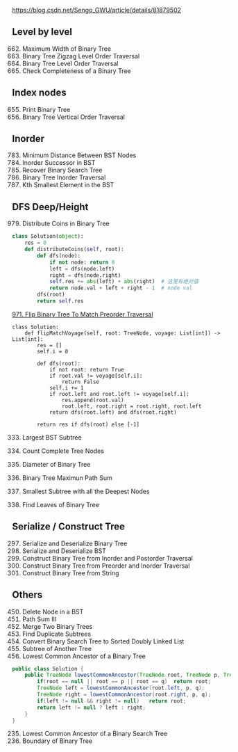 https://blog.csdn.net/Sengo_GWU/article/details/81879502  
## Level by level
662. Maximum Width of Binary Tree
103. Binary Tree Zigzag Level Order Traversal
102. Binary Tree Level Order Traversal
958. Check Completeness of a Binary Tree  

## Index nodes
655. Print Binary Tree  
314. Binary Tree Vertical Order Traversal   

## Inorder
783. Minimum Distance Between BST Nodes  
285. Inorder Successor in BST      
99. Recover Binary Search Tree  
94. Binary Tree Inorder Traversal  
230. Kth Smallest Element in the BST

## DFS Deep/Height
979. Distribute Coins in Binary Tree  
```python
class Solution(object):
    res = 0
    def distributeCoins(self, root):
        def dfs(node):
            if not node: return 0
            left = dfs(node.left)
            right = dfs(node.right)
            self.res += abs(left) + abs(right)  # 这里有绝对值
            return node.val + left + right - 1  # node val
        dfs(root)
        return self.res
```
[971. Flip Binary Tree To Match Preorder Traversal](https://leetcode.com/problems/flip-binary-tree-to-match-preorder-traversal/)
```
class Solution:
    def flipMatchVoyage(self, root: TreeNode, voyage: List[int]) -> List[int]:
        res = []
        self.i = 0
        
        def dfs(root):
            if not root: return True
            if root.val != voyage[self.i]:
                return False
            self.i += 1
            if root.left and root.left != voyage[self.i]:
                res.append(root.val)
                root.left, root.right = root.right, root.left
            return dfs(root.left) and dfs(root.right)
        
        return res if dfs(root) else [-1]
```

333. Largest BST Subtree   

222. Count Complete Tree Nodes

543. Diameter of Binary Tree  
124. Binary Tree Maximun Path Sum
865. Smallest Subtree with all the Deepest Nodes  
366. Find Leaves of Binary Tree  

## Serialize / Construct Tree
297. Serialize and Deserialize Binary Tree
449. Serialize and Deserialize BST
106. Construct Binary Tree from Inorder and Postorder Traversal   
105. Construct Binary Tree from Preorder and Inorder Traversal  
536. Construct Binary Tree from String  


## Others 
450. Delete Node in a BST  
437. Path Sum III   
617. Merge Two Binary Trees   
652. Find Duplicate Subtrees  
426. Convert Binary Search Tree to Sorted Doubly Linked List  
572. Subtree of Another Tree  
236. Lowest Common Ancestor of a Binary Tree  
```java
public class Solution {
    public TreeNode lowestCommonAncestor(TreeNode root, TreeNode p, TreeNode q) {
        if(root == null || root == p || root == q)  return root;
        TreeNode left = lowestCommonAncestor(root.left, p, q);
        TreeNode right = lowestCommonAncestor(root.right, p, q);
        if(left != null && right != null)   return root;
        return left != null ? left : right;
    }
}
```
235. Lowest Common Ancestor of a Binary Search Tree   
545. Boundary of Binary Tree  
